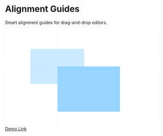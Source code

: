 Alignment Guides
================

Smart alignment guides for drag-and-drop editors.

![Programm Screenshot](/screen.png "Alignment Guides Demo")
[Demo Link](http://mrflix.github.com/Alignment-Guides/)